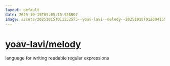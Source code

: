 ```yaml
---
layout: default
date: 2025-10-15T09:05:15.965607
image: assets/20251015T011232575--yoav-lavi--melody--20251015T012004155--cropped.png
---
```


# [yoav-lavi/melody](https://github.com/yoav-lavi/melody)

language for writing readable regular expressions
